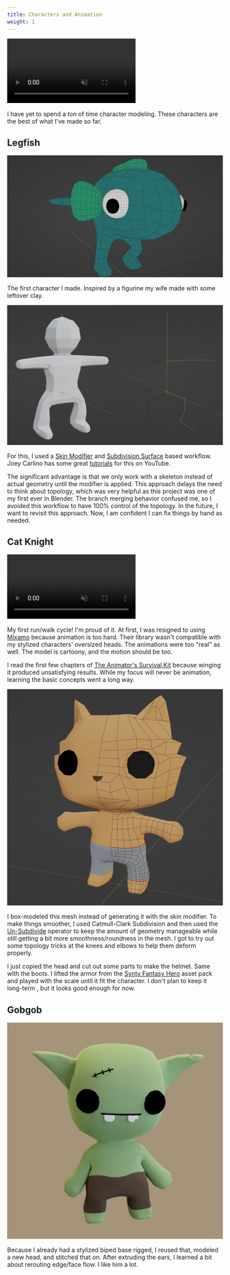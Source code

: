 ```yaml
---
title: Characters and Animation
weight: 1
---
```


<video src="showcase.webm" autoplay muted loop></video>

I have yet to spend a _ton_ of time character modeling. These characters are the
best of what I've made so far.

## Legfish

![legfish wireframe](legfish-wire.png)

The first character I made. Inspired by a figurine my wife made with some
leftover clay.

![skin workflow](skin.png)

For this, I used a [Skin
Modifier](https://docs.blender.org/manual/en/latest/modeling/modifiers/generate/skin.html)
and [Subdivision
Surface](https://docs.blender.org/manual/en/latest/modeling/modifiers/generate/subdivision_surface.html)
based workflow. Joey Carlino has some great
[tutorials](https://www.youtube.com/watch?v=DAAwy_l4jw4&t=2s) for this on
YouTube.

The significant advantage is that we only work with a skeleton instead of actual
geometry until the modifier is applied. This approach delays the need to think
about topology, which was very helpful as this project was one of my first ever
in Blender. The branch merging behavior confused me, so I avoided this workflow
to have 100% control of the topology. In the future, I want to revisit this
approach. Now, I am confident I can fix things by hand as needed.

## Cat Knight

<video src="cat-run.webm" autoplay muted loop></video>

My first run/walk cycle! I'm proud of it. At first, I was resigned to using
[Mixamo](https://www.mixamo.com/#/) because animation is too hard. Their library
wasn't compatible with my stylized characters' oversized heads. The animations
were too "real" as well. The model is cartoony, and the motion should be too.

I read the first few chapters of [The Animator's Survival
Kit](http://www.theanimatorssurvivalkit.com/) because winging it produced
unsatisfying results. While my focus will never be animation, learning the basic
concepts went a long way.

![cat wireframe](cat-wire.png)

I box-modeled this mesh instead of generating it with the skin modifier. To make
things smoother, I used Catmull-Clark Subdivision and then used the
[Un-Subdivide](https://docs.blender.org/manual/en/latest/modeling/meshes/editing/edge/unsubdivide.html)
operator to keep the amount of geometry manageable while still getting a bit
more smoothness/roundness in the mesh. I got to try out some topology tricks at
the knees and elbows to help them deform properly.

I just copied the head and cut out some parts to make the helmet. Same with the
boots. I lifted the armor from the [Synty Fantasy
Hero](https://syntystore.com/products/polygon-modular-fantasy-hero-characters)
asset pack and played with the scale until it fit the character. I don't plan to
keep it long-term , but it looks good enough for now.

## Gobgob

![gobgob](gobgob.png)

Because I already had a stylized biped base rigged, I reused that, modeled a new
head, and stitched that on. After extruding the ears, I learned a bit about
rerouting edge/face flow. I like him a lot.
